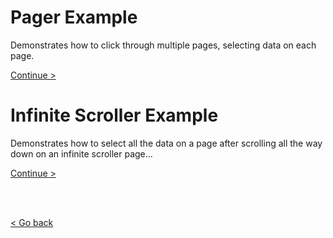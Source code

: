 # Pager Example
Demonstrates how to click through multiple pages, selecting data on each page.

[Continue > ](pager.md)


# Infinite Scroller Example
Demonstrates how to select all the data on a page after scrolling all the way down on an infinite scroller page...

[Continue > ](infinite-scroller.md)

<br>
<br>

[< Go back](index.md)
